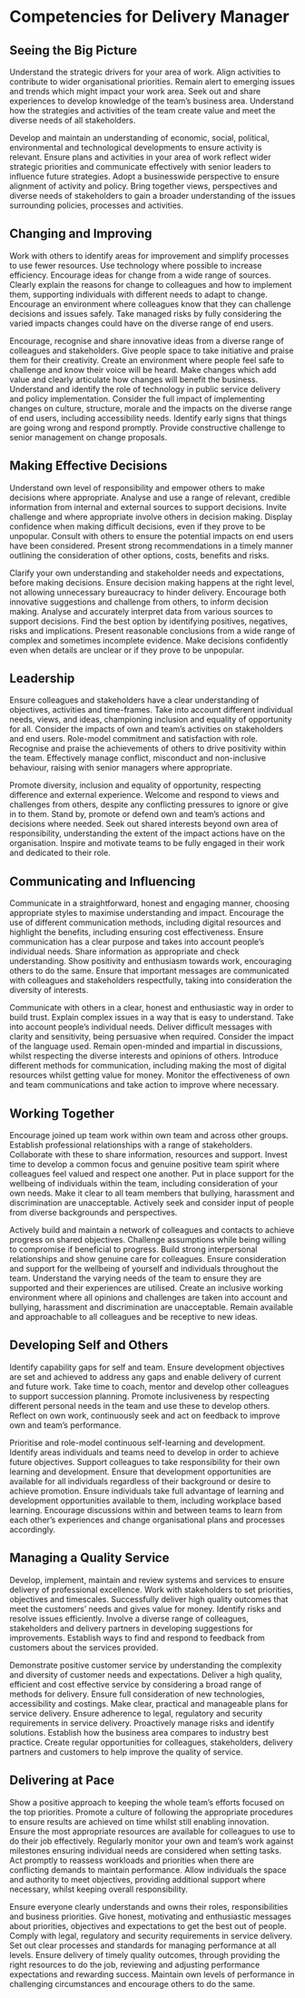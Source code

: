 # Competencies for Delivery Manager

## Seeing the Big Picture

Understand the strategic drivers for your area of work. Align activities to contribute to wider organisational priorities. Remain alert to emerging issues and trends which might impact your work area. Seek out and share experiences to develop knowledge of the team’s business area. Understand how the strategies and activities of the team create value and meet the diverse needs of all stakeholders.

Develop and maintain an understanding of economic, social, political, environmental and technological developments to ensure activity is relevant. Ensure plans and activities in your area of work reflect wider strategic priorities and communicate effectively with senior leaders to influence future strategies. Adopt a businesswide perspective to ensure alignment of activity and policy. Bring together views, perspectives and diverse needs of stakeholders to gain a broader understanding of the issues surrounding policies, processes and activities.

## Changing and Improving

Work with others to identify areas for improvement and simplify processes to use fewer resources. Use technology where possible to increase efficiency. Encourage ideas for change from a wide range of sources. Clearly explain the reasons for change to colleagues and how to implement them, supporting individuals with different needs to adapt to change. Encourage an environment where colleagues know that they can challenge decisions and issues safely. Take managed risks by fully considering the varied impacts changes could have on the diverse range of end users.

Encourage, recognise and share innovative ideas from a diverse range of colleagues and stakeholders. Give people space to take initiative and praise them for their creativity. Create an environment where people feel safe to challenge and know their voice will be heard. Make changes which add value and clearly articulate how changes will benefit the business. Understand and identify the role of technology in public service delivery and policy implementation. Consider the full impact of implementing changes on culture, structure, morale and the impacts on the diverse range of end users, including accessibility needs. Identify early signs that things are going wrong and respond promptly. Provide constructive challenge to senior management on change proposals.

## Making Effective Decisions

Understand own level of responsibility and empower others to make decisions where appropriate. Analyse and use a range of relevant, credible information from internal and external sources to support decisions. Invite challenge and where appropriate involve others in decision making. Display confidence when making difficult decisions, even if they prove to be unpopular. Consult with others to ensure the potential impacts on end users have been considered. Present strong recommendations in a timely manner outlining the consideration of other options, costs, benefits and risks.

Clarify your own understanding and stakeholder needs and expectations, before making decisions. Ensure decision making happens at the right level, not allowing unnecessary bureaucracy to hinder delivery. Encourage both innovative suggestions and challenge from others, to inform decision making. Analyse and accurately interpret data from various sources to support decisions. Find the best option by identifying positives, negatives, risks and implications. Present reasonable conclusions from a wide range of complex and sometimes incomplete evidence. Make decisions confidently even when details are unclear or if they prove to be unpopular.

## Leadership

Ensure colleagues and stakeholders have a clear understanding of objectives, activities and time-frames. Take into account different individual needs, views, and ideas, championing inclusion and equality of opportunity for all. Consider the impacts of own and team’s activities on stakeholders and end users. Role-model commitment and satisfaction with role. Recognise and praise the achievements of others to drive positivity within the team. Effectively manage conflict, misconduct and non-inclusive behaviour, raising with senior managers where appropriate.

Promote diversity, inclusion and equality of opportunity, respecting difference and external experience. Welcome and respond to views and challenges from others, despite any conflicting pressures to ignore or give in to them. Stand by, promote or defend own and team’s actions and decisions where needed. Seek out shared interests beyond own area of responsibility, understanding the extent of the impact actions have on the organisation. Inspire and motivate teams to be fully engaged in their work and dedicated to their role.

## Communicating and Influencing

Communicate in a straightforward, honest and engaging manner, choosing appropriate styles to maximise understanding and impact. Encourage the use of different communication methods, including digital resources and highlight the benefits, including ensuring cost effectiveness. Ensure communication has a clear purpose and takes into account people’s individual needs. Share information as appropriate and check understanding. Show positivity and enthusiasm towards work, encouraging others to do the same. Ensure that important messages are communicated with colleagues and stakeholders respectfully, taking into consideration the diversity of interests.

Communicate with others in a clear, honest and enthusiastic way in order to build trust. Explain complex issues in a way that is easy to understand. Take into account people’s individual needs. Deliver difficult messages with clarity and sensitivity, being persuasive when required. Consider the impact of the language used. Remain open-minded and impartial in discussions, whilst respecting the diverse interests and opinions of others. Introduce different methods for communication, including making the most of digital resources whilst getting value for money. Monitor the effectiveness of own and team communications and take action to improve where necessary.

## Working Together

Encourage joined up team work within own team and across other groups. Establish professional relationships with a range of stakeholders. Collaborate with these to share information, resources and support. Invest time to develop a common focus and genuine positive team spirit where colleagues feel valued and respect one another. Put in place support for the wellbeing of individuals within the team, including consideration of your own needs. Make it clear to all team members that bullying, harassment and discrimination are unacceptable. Actively seek and consider input of people from diverse backgrounds and perspectives.

Actively build and maintain a network of colleagues and contacts to achieve progress on shared objectives. Challenge assumptions while being willing to compromise if beneficial to progress. Build strong interpersonal relationships and show genuine care for colleagues. Ensure consideration and support for the wellbeing of yourself and individuals throughout the team. Understand the varying needs of the team to ensure they are supported and their experiences are utilised. Create an inclusive working environment where all opinions and challenges are taken into account and bullying, harassment and discrimination are unacceptable. Remain available and approachable to all colleagues and be receptive to new ideas.

## Developing Self and Others

Identify capability gaps for self and team. Ensure development objectives are set and achieved to address any gaps and enable delivery of current and future work. Take time to coach, mentor and develop other colleagues to support succession planning. Promote inclusiveness by respecting different personal needs in the team and use these to develop others. Reflect on own work, continuously seek and act on feedback to improve own and team’s performance.

Prioritise and role-model continuous self-learning and development. Identify areas individuals and teams need to develop in order to achieve future objectives. Support colleagues to take responsibility for their own learning and development. Ensure that development opportunities are available for all individuals regardless of their background or desire to achieve promotion. Ensure individuals take full advantage of learning and development opportunities available to them, including workplace based learning. Encourage discussions within and between teams to learn from each other’s experiences and change organisational plans and processes accordingly.

## Managing a Quality Service

Develop, implement, maintain and review systems and services to ensure delivery of professional excellence. Work with stakeholders to set priorities, objectives and timescales. Successfully deliver high quality outcomes that meet the customers’ needs and gives value for money. Identify risks and resolve issues efficiently. Involve a diverse range of colleagues, stakeholders and delivery partners in developing suggestions for improvements. Establish ways to find and respond to feedback from customers about the services provided.

Demonstrate positive customer service by understanding the complexity and diversity of customer needs and expectations. Deliver a high quality, efficient and cost effective service by considering a broad range of methods for delivery. Ensure full consideration of new technologies, accessibility and costings. Make clear, practical and manageable plans for service delivery. Ensure adherence to legal, regulatory and security requirements in service delivery. Proactively manage risks and identify solutions. Establish how the business area compares to industry best practice. Create regular opportunities for colleagues, stakeholders, delivery partners and customers to help improve the quality of service.

## Delivering at Pace

Show a positive approach to keeping the whole team’s efforts focused on the top priorities. Promote a culture of following the appropriate procedures to ensure results are achieved on time whilst still enabling innovation. Ensure the most appropriate resources are available for colleagues to use to do their job effectively. Regularly monitor your own and team’s work against milestones ensuring individual needs are considered when setting tasks. Act promptly to reassess workloads and priorities when there are conflicting demands to maintain performance. Allow individuals the space and authority to meet objectives, providing additional support where necessary, whilst keeping overall responsibility.

Ensure everyone clearly understands and owns their roles, responsibilities and business priorities. Give honest, motivating and enthusiastic messages about priorities, objectives and expectations to get the best out of people. Comply with legal, regulatory and security requirements in service delivery. Set out clear processes and standards for managing performance at all levels. Ensure delivery of timely quality outcomes, through providing the right resources to do the job, reviewing and adjusting performance expectations and rewarding success. Maintain own levels of performance in challenging circumstances and encourage others to do the same.

